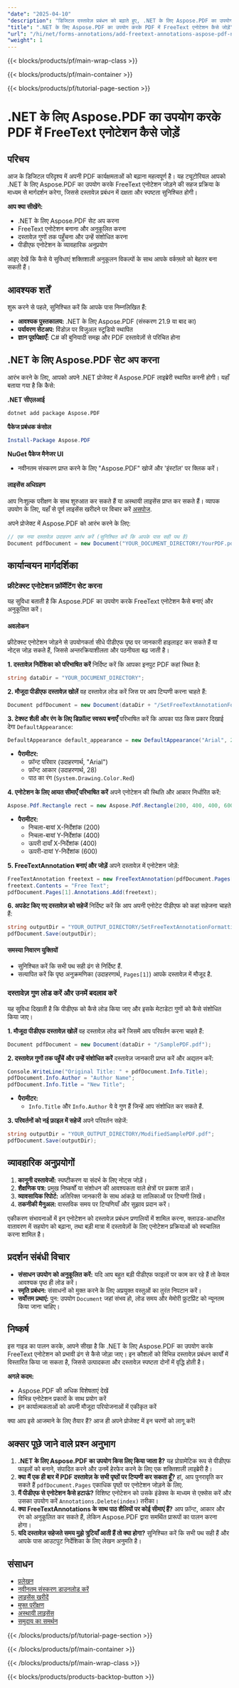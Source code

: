 ```yaml
---
"date": "2025-04-10"
"description": "डिजिटल दस्तावेज़ प्रबंधन को बढ़ाते हुए, .NET के लिए Aspose.PDF का उपयोग करके PDF दस्तावेज़ों में FreeText एनोटेशन को सहजता से जोड़ना सीखें।"
"title": ".NET के लिए Aspose.PDF का उपयोग करके PDF में FreeText एनोटेशन कैसे जोड़ें"
"url": "/hi/net/forms-annotations/add-freetext-annotations-aspose-pdf-net/"
"weight": 1
---
```


{{< blocks/products/pf/main-wrap-class >}}

{{< blocks/products/pf/main-container >}}

{{< blocks/products/pf/tutorial-page-section >}}


# .NET के लिए Aspose.PDF का उपयोग करके PDF में FreeText एनोटेशन कैसे जोड़ें

## परिचय

आज के डिजिटल परिदृश्य में अपनी PDF कार्यक्षमताओं को बढ़ाना महत्वपूर्ण है। यह ट्यूटोरियल आपको .NET के लिए Aspose.PDF का उपयोग करके FreeText एनोटेशन जोड़ने की सहज प्रक्रिया के माध्यम से मार्गदर्शन करेगा, जिससे दस्तावेज़ प्रबंधन में दक्षता और स्पष्टता सुनिश्चित होगी।

**आप क्या सीखेंगे:**
- .NET के लिए Aspose.PDF सेट अप करना
- FreeText एनोटेशन बनाना और अनुकूलित करना
- दस्तावेज़ गुणों तक पहुँचना और उन्हें संशोधित करना
- पीडीएफ एनोटेशन के व्यावहारिक अनुप्रयोग

आइए देखें कि कैसे ये सुविधाएं शक्तिशाली अनुकूलन विकल्पों के साथ आपके वर्कफ़्लो को बेहतर बना सकती हैं।

## आवश्यक शर्तें

शुरू करने से पहले, सुनिश्चित करें कि आपके पास निम्नलिखित हैं:
- **आवश्यक पुस्तकालय:** .NET के लिए Aspose.PDF (संस्करण 21.9 या बाद का)
- **पर्यावरण सेटअप:** विंडोज़ पर विजुअल स्टूडियो स्थापित
- **ज्ञान पूर्वापेक्षाएँ:** C# की बुनियादी समझ और PDF दस्तावेज़ों से परिचित होना

## .NET के लिए Aspose.PDF सेट अप करना

आरंभ करने के लिए, आपको अपने .NET प्रोजेक्ट में Aspose.PDF लाइब्रेरी स्थापित करनी होगी। यहाँ बताया गया है कि कैसे:

**.NET सीएलआई**

```bash
dotnet add package Aspose.PDF
```

**पैकेज प्रबंधक कंसोल**

```powershell
Install-Package Aspose.PDF
```

**NuGet पैकेज मैनेजर UI**
- नवीनतम संस्करण प्राप्त करने के लिए "Aspose.PDF" खोजें और 'इंस्टॉल' पर क्लिक करें।

#### लाइसेंस अधिग्रहण
आप निःशुल्क परीक्षण के साथ शुरुआत कर सकते हैं या अस्थायी लाइसेंस प्राप्त कर सकते हैं। व्यापक उपयोग के लिए, यहाँ से पूर्ण लाइसेंस खरीदने पर विचार करें [असपोज](https://purchase.aspose.com/buy).

अपने प्रोजेक्ट में Aspose.PDF को आरंभ करने के लिए:

```csharp
// एक नया दस्तावेज़ उदाहरण आरंभ करें (सुनिश्चित करें कि आपके पास सही पथ है)
Document pdfDocument = new Document("YOUR_DOCUMENT_DIRECTORY/YourPDF.pdf");
```

## कार्यान्वयन मार्गदर्शिका

### फ्रीटेक्स्ट एनोटेशन फ़ॉर्मेटिंग सेट करना

यह सुविधा बताती है कि Aspose.PDF का उपयोग करके FreeText एनोटेशन कैसे बनाएं और अनुकूलित करें।

#### अवलोकन
फ्रीटेक्स्ट एनोटेशन जोड़ने से उपयोगकर्ता सीधे पीडीएफ पृष्ठ पर जानकारी हाइलाइट कर सकते हैं या नोट्स जोड़ सकते हैं, जिससे अन्तरक्रियाशीलता और पठनीयता बढ़ जाती है।

**1. दस्तावेज़ निर्देशिका को परिभाषित करें**
निर्दिष्ट करें कि आपका इनपुट PDF कहां स्थित है:

```csharp
string dataDir = "YOUR_DOCUMENT_DIRECTORY";
```

**2. मौजूदा पीडीएफ दस्तावेज़ खोलें**
वह दस्तावेज़ लोड करें जिस पर आप टिप्पणी करना चाहते हैं:

```csharp
Document pdfDocument = new Document(dataDir + "/SetFreeTextAnnotationFormatting.pdf");
```

**3. टेक्स्ट शैली और रंग के लिए डिफ़ॉल्ट स्वरूप बनाएँ**
परिभाषित करें कि आपका पाठ किस प्रकार दिखाई देगा `DefaultAppearance`:

```csharp
DefaultAppearance default_appearance = new DefaultAppearance("Arial", 28, System.Drawing.Color.Red);
```
- **पैरामीटर:**
  - फ़ॉन्ट परिवार (उदाहरणार्थ, "Arial")
  - फ़ॉन्ट आकार (उदाहरणार्थ, 28)
  - पाठ का रंग (`System.Drawing.Color.Red`)

**4. एनोटेशन के लिए आयत सीमाएँ परिभाषित करें**
अपने एनोटेशन की स्थिति और आकार निर्धारित करें:

```csharp
Aspose.Pdf.Rectangle rect = new Aspose.Pdf.Rectangle(200, 400, 400, 600);
```
- **पैरामीटर:**
  - निचला-बायां X-निर्देशांक (200)
  - निचला-बायां Y-निर्देशांक (400)
  - ऊपरी दायाँ X-निर्देशांक (400)
  - ऊपरी-दायां Y-निर्देशांक (600)

**5. FreeTextAnnotation बनाएं और जोड़ें**
अपने दस्तावेज़ में एनोटेशन जोड़ें:

```csharp
FreeTextAnnotation freetext = new FreeTextAnnotation(pdfDocument.Pages[1], rect, default_appearance);
freetext.Contents = "Free Text";
pdfDocument.Pages[1].Annotations.Add(freetext);
```

**6. अपडेट किए गए दस्तावेज़ को सहेजें**
निर्दिष्ट करें कि आप अपनी एनोटेट पीडीएफ को कहां सहेजना चाहते हैं:

```csharp
string outputDir = "YOUR_OUTPUT_DIRECTORY/SetFreeTextAnnotationFormatting_out.pdf";
pdfDocument.Save(outputDir);
```

#### समस्या निवारण युक्तियों
- सुनिश्चित करें कि सभी पथ सही ढंग से निर्दिष्ट हैं.
- सत्यापित करें कि पृष्ठ अनुक्रमणिका (उदाहरणार्थ, `Pages[1]`) आपके दस्तावेज़ में मौजूद है.

### दस्तावेज़ गुण लोड करें और उनमें बदलाव करें
यह सुविधा दिखाती है कि पीडीएफ को कैसे लोड किया जाए और इसके मेटाडेटा गुणों को कैसे संशोधित किया जाए।

**1. मौजूदा पीडीएफ दस्तावेज़ खोलें**
वह दस्तावेज़ लोड करें जिसमें आप परिवर्तन करना चाहते हैं:

```csharp
Document pdfDocument = new Document(dataDir + "/SamplePDF.pdf");
```

**2. दस्तावेज़ गुणों तक पहुँचें और उन्हें संशोधित करें**
दस्तावेज़ जानकारी प्राप्त करें और अद्यतन करें:

```csharp
Console.WriteLine("Original Title: " + pdfDocument.Info.Title);
pdfDocument.Info.Author = "Author Name";
pdfDocument.Info.Title = "New Title";
```
- **पैरामीटर:**
  - `Info.Title` और `Info.Author` ये वे गुण हैं जिन्हें आप संशोधित कर सकते हैं.

**3. परिवर्तनों को नई फ़ाइल में सहेजें**
अपने परिवर्तन सहेजें:

```csharp
string outputDir = "YOUR_OUTPUT_DIRECTORY/ModifiedSamplePDF.pdf";
pdfDocument.Save(outputDir);
```

## व्यावहारिक अनुप्रयोगों
1. **कानूनी दस्तावेजों:** स्पष्टीकरण या संदर्भ के लिए नोट्स जोड़ें।
2. **शैक्षणिक पत्र:** प्रमुख निष्कर्षों या संशोधन की आवश्यकता वाले क्षेत्रों पर प्रकाश डालें।
3. **व्यावसायिक रिपोर्ट:** अतिरिक्त जानकारी के साथ आंकड़े या तालिकाओं पर टिप्पणी लिखें।
4. **तकनीकी मैनुअल:** वास्तविक समय पर टिप्पणियाँ और सुझाव प्रदान करें।

एकीकरण संभावनाओं में इन एनोटेशन को दस्तावेज़ प्रबंधन प्रणालियों में शामिल करना, क्लाउड-आधारित वातावरण में सहयोग को बढ़ाना, तथा बड़ी मात्रा में दस्तावेज़ों के लिए एनोटेशन प्रक्रियाओं को स्वचालित करना शामिल है।

## प्रदर्शन संबंधी विचार
- **संसाधन उपयोग को अनुकूलित करें:** यदि आप बहुत बड़ी पीडीएफ फाइलों पर काम कर रहे हैं तो केवल आवश्यक पृष्ठ ही लोड करें।
- **स्मृति प्रबंधन:** संसाधनों को मुक्त करने के लिए अप्रयुक्त वस्तुओं का तुरंत निपटान करें।
- **सर्वोत्तम प्रथाएं:** पुन: उपयोग `Document` जहां संभव हो, लोड समय और मेमोरी फ़ुटप्रिंट को न्यूनतम किया जाना चाहिए।

## निष्कर्ष
इस गाइड का पालन करके, आपने सीखा है कि .NET के लिए Aspose.PDF का उपयोग करके FreeText एनोटेशन को प्रभावी ढंग से कैसे जोड़ा जाए। इन कौशलों को विभिन्न दस्तावेज़ प्रबंधन कार्यों में विस्तारित किया जा सकता है, जिससे उत्पादकता और दस्तावेज़ स्पष्टता दोनों में वृद्धि होती है।

**अगले कदम:**
- Aspose.PDF की अधिक विशेषताएं देखें
- विभिन्न एनोटेशन प्रकारों के साथ प्रयोग करें
- इन कार्यात्मकताओं को अपनी मौजूदा परियोजनाओं में एकीकृत करें

क्या आप इसे आजमाने के लिए तैयार हैं? आज ही अपने प्रोजेक्ट में इन चरणों को लागू करें!

## अक्सर पूछे जाने वाले प्रश्न अनुभाग
1. **.NET के लिए Aspose.PDF का उपयोग किस लिए किया जाता है?** यह प्रोग्रामेटिक रूप से पीडीएफ फाइलों को बनाने, संपादित करने और उनमें हेरफेर करने के लिए एक शक्तिशाली लाइब्रेरी है।
2. **क्या मैं एक ही बार में PDF दस्तावेज़ के सभी पृष्ठों पर टिप्पणी कर सकता हूँ?** हां, आप पुनरावृति कर सकते हैं `pdfDocument.Pages` एकाधिक पृष्ठों पर एनोटेशन जोड़ने के लिए.
3. **मैं पीडीएफ से एनोटेशन कैसे हटाऊं?** विशिष्ट एनोटेशन को उसके इंडेक्स के माध्यम से एक्सेस करें और उसका उपयोग करें `Annotations.Delete(index)` तरीका।
4. **क्या FreeTextAnnotations के साथ पाठ शैलियों पर कोई सीमाएं हैं?** आप फ़ॉन्ट, आकार और रंग को अनुकूलित कर सकते हैं, लेकिन Aspose.PDF द्वारा समर्थित प्रारूपों का पालन करना होगा।
5. **यदि दस्तावेज़ सहेजते समय मुझे त्रुटियाँ आती हैं तो क्या होगा?** सुनिश्चित करें कि सभी पथ सही हैं और आपके पास आउटपुट निर्देशिका के लिए लेखन अनुमति है।

## संसाधन
- [प्रलेखन](https://reference.aspose.com/pdf/net/)
- [नवीनतम संस्करण डाउनलोड करें](https://releases.aspose.com/pdf/net/)
- [लाइसेंस खरीदें](https://purchase.aspose.com/buy)
- [मुफ्त परीक्षण](https://releases.aspose.com/pdf/net/)
- [अस्थायी लाइसेंस](https://purchase.aspose.com/temporary-license/)
- [समुदाय का समर्थन](https://forum.aspose.com/c/pdf/10)


{{< /blocks/products/pf/tutorial-page-section >}}

{{< /blocks/products/pf/main-container >}}

{{< /blocks/products/pf/main-wrap-class >}}

{{< blocks/products/products-backtop-button >}}